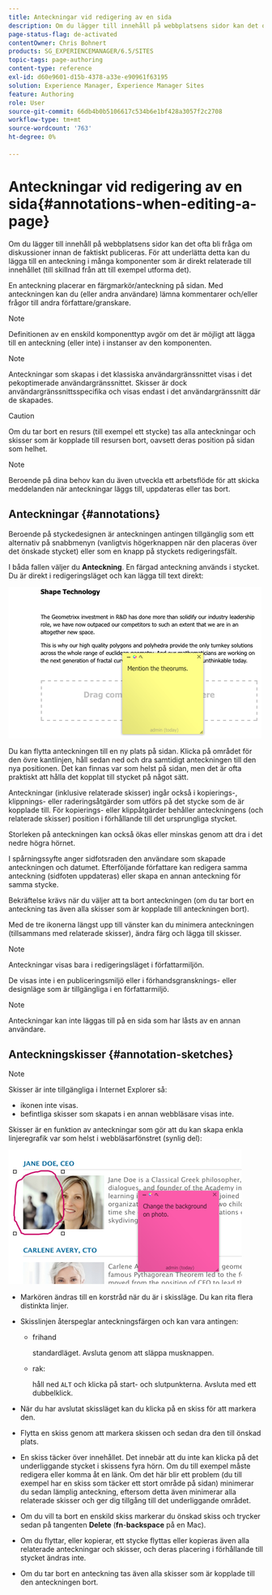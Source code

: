 ```yaml
---
title: Anteckningar vid redigering av en sida
description: Om du lägger till innehåll på webbplatsens sidor kan det ofta bli fråga om diskussioner innan de faktiskt publiceras. För att underlätta detta kan du lägga till en anteckning i många komponenter som är direkt relaterade till innehållet.
page-status-flag: de-activated
contentOwner: Chris Bohnert
products: SG_EXPERIENCEMANAGER/6.5/SITES
topic-tags: page-authoring
content-type: reference
exl-id: d60e9601-d15b-4378-a33e-e90961f63195
solution: Experience Manager, Experience Manager Sites
feature: Authoring
role: User
source-git-commit: 66db4b0b5106617c534b6e1bf428a3057f2c2708
workflow-type: tm+mt
source-wordcount: '763'
ht-degree: 0%

---
```


# Anteckningar vid redigering av en sida{#annotations-when-editing-a-page}

Om du lägger till innehåll på webbplatsens sidor kan det ofta bli fråga om diskussioner innan de faktiskt publiceras. För att underlätta detta kan du lägga till en anteckning i många komponenter som är direkt relaterade till innehållet (till skillnad från att till exempel utforma det).

En anteckning placerar en färgmarkör/anteckning på sidan. Med anteckningen kan du (eller andra användare) lämna kommentarer och/eller frågor till andra författare/granskare.

>[!NOTE]
>
>Definitionen av en enskild komponenttyp avgör om det är möjligt att lägga till en anteckning (eller inte) i instanser av den komponenten.

>[!NOTE]
>
>Anteckningar som skapas i det klassiska användargränssnittet visas i det pekoptimerade användargränssnittet. Skisser är dock användargränssnittsspecifika och visas endast i det användargränssnitt där de skapades.

>[!CAUTION]
>
>Om du tar bort en resurs (till exempel ett stycke) tas alla anteckningar och skisser som är kopplade till resursen bort, oavsett deras position på sidan som helhet.

>[!NOTE]
>
>Beroende på dina behov kan du även utveckla ett arbetsflöde för att skicka meddelanden när anteckningar läggs till, uppdateras eller tas bort.

## Anteckningar {#annotations}

Beroende på styckedesignen är anteckningen antingen tillgänglig som ett alternativ på snabbmenyn (vanligtvis högerknappen när den placeras över det önskade stycket) eller som en knapp på styckets redigeringsfält.

I båda fallen väljer du **Anteckning**. En färgad anteckning används i stycket. Du är direkt i redigeringsläget och kan lägga till text direkt:

![chlimage_1-137](assets/chlimage_1-137.png)

Du kan flytta anteckningen till en ny plats på sidan. Klicka på området för den övre kantlinjen, håll sedan ned och dra samtidigt anteckningen till den nya positionen. Det kan finnas var som helst på sidan, men det är ofta praktiskt att hålla det kopplat till stycket på något sätt.

Anteckningar (inklusive relaterade skisser) ingår också i kopierings-, klippnings- eller raderingsåtgärder som utförs på det stycke som de är kopplade till. För kopierings- eller klippåtgärder behåller anteckningens (och relaterade skisser) position i förhållande till det ursprungliga stycket.

Storleken på anteckningen kan också ökas eller minskas genom att dra i det nedre högra hörnet.

I spårningssyfte anger sidfotsraden den användare som skapade anteckningen och datumet. Efterföljande författare kan redigera samma anteckning (sidfoten uppdateras) eller skapa en annan anteckning för samma stycke.

Bekräftelse krävs när du väljer att ta bort anteckningen (om du tar bort en anteckning tas även alla skisser som är kopplade till anteckningen bort).

Med de tre ikonerna längst upp till vänster kan du minimera anteckningen (tillsammans med relaterade skisser), ändra färg och lägga till skisser.

>[!NOTE]
>
>Anteckningar visas bara i redigeringsläget i författarmiljön.
>
>De visas inte i en publiceringsmiljö eller i förhandsgransknings- eller designläge som är tillgängliga i en författarmiljö.

>[!NOTE]
>
>Anteckningar kan inte läggas till på en sida som har låsts av en annan användare.

## Anteckningskisser {#annotation-sketches}

>[!NOTE]
>
>Skisser är inte tillgängliga i Internet Explorer så:
>
>* ikonen inte visas.
>* befintliga skisser som skapats i en annan webbläsare visas inte.
>

Skisser är en funktion av anteckningar som gör att du kan skapa enkla linjeregrafik var som helst i webbläsarfönstret (synlig del):

![chlimage_1-138](assets/chlimage_1-138.png)

* Markören ändras till en korstråd när du är i skissläge. Du kan rita flera distinkta linjer.
* Skisslinjen återspeglar anteckningsfärgen och kan vara antingen:

   * frihand

     standardläget. Avsluta genom att släppa musknappen.

   * rak:

     håll ned `ALT` och klicka på start- och slutpunkterna. Avsluta med ett dubbelklick.

* När du har avslutat skissläget kan du klicka på en skiss för att markera den.
* Flytta en skiss genom att markera skissen och sedan dra den till önskad plats.
* En skiss täcker över innehållet. Det innebär att du inte kan klicka på det underliggande stycket i skissens fyra hörn. Om du till exempel måste redigera eller komma åt en länk. Om det här blir ett problem (du till exempel har en skiss som täcker ett stort område på sidan) minimerar du sedan lämplig anteckning, eftersom detta även minimerar alla relaterade skisser och ger dig tillgång till det underliggande området.
* Om du vill ta bort en enskild skiss markerar du önskad skiss och trycker sedan på tangenten **Delete** (**fn**-**backspace** på en Mac).

* Om du flyttar, eller kopierar, ett stycke flyttas eller kopieras även alla relaterade anteckningar och skisser, och deras placering i förhållande till stycket ändras inte.
* Om du tar bort en anteckning tas även alla skisser som är kopplade till den anteckningen bort.
